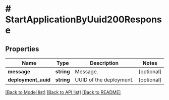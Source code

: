 # # StartApplicationByUuid200Response

## Properties

Name | Type | Description | Notes
------------ | ------------- | ------------- | -------------
**message** | **string** | Message. | [optional]
**deployment_uuid** | **string** | UUID of the deployment. | [optional]

[[Back to Model list]](../../README.md#models) [[Back to API list]](../../README.md#endpoints) [[Back to README]](../../README.md)
